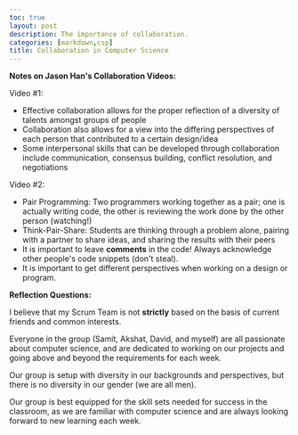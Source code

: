 ```yaml
---
toc: true
layout: post
description: The importance of collaboration.
categories: [markdown,csp]
title: Collaboration in Computer Science
---
```


**Notes on Jason Han's Collaboration Videos:**

Video #1:

- Effective collaboration allows for the proper reflection of a diversity of talents amongst groups of people
- Collaboration also allows for a view into the differing perspectives of each person that contributed to a certain design/idea
- Some interpersonal skills that can be developed through collaboration include communication, consensus building, conflict resolution, and negotiations 

Video #2:

- Pair Programming: Two programmers working together as a pair; one is actually writing code, the other is reviewing the work done by the other person (watching!)
- Think-Pair-Share: Students are thinking through a problem alone, pairing with a partner to share ideas, and sharing the results with their peers
- It is important to leave **comments** in the code! Always acknowledge other people's code snippets (don't steal).
- It is important to get different perspectives when working on a design or program.


**Reflection Questions:**

I believe that my Scrum Team is not **strictly** based on the basis of current friends and common interests. 

Everyone in the group (Samit, Akshat, David, and myself) are all passionate about computer science, and are dedicated to working on our projects and going above and beyond the requirements for each week.

Our group is setup with diversity in our backgrounds and perspectives, but there is no diversity in our gender (we are all men).

Our group is best equipped for the skill sets needed for success in the classroom, as we are familiar with computer science and are always looking forward to new learning each week.
